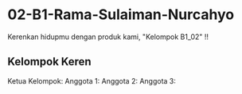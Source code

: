 # 02-B1-Rama-Sulaiman-Nurcahyo
Kerenkan hidupmu dengan produk kami, "Kelompok B1_02" !!

## Kelompok Keren
Ketua Kelompok: 
Anggota 1: 
Anggota 2: 
Anggota 3: 

